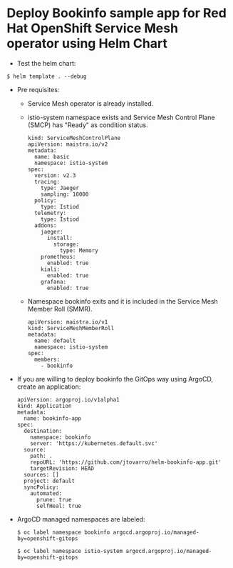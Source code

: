 # Deploy Bookinfo sample app for Red Hat OpenShift Service Mesh operator using Helm Chart

- Test the helm chart:
```
$ helm template . --debug
```

- Pre requisites:
    - Service Mesh operator is already installed.

    - istio-system namespace exists and Service Mesh Control Plane (SMCP) has "Ready" as condition status.

      ```
      kind: ServiceMeshControlPlane
      apiVersion: maistra.io/v2
      metadata:
        name: basic
        namespace: istio-system
      spec:
        version: v2.3
        tracing:
          type: Jaeger
          sampling: 10000
        policy:
          type: Istiod
        telemetry:
          type: Istiod
        addons:
          jaeger:
            install:
              storage:
                type: Memory
          prometheus:
            enabled: true
          kiali:
            enabled: true
          grafana:
            enabled: true
      ```

    - Namespace bookinfo exits and it is included in the Service Mesh Member Roll (SMMR).

      ```
      apiVersion: maistra.io/v1
      kind: ServiceMeshMemberRoll
      metadata:
        name: default
        namespace: istio-system
      spec:
        members:
          - bookinfo
      ```
    
-  If you are willing to deploy bookinfo the GitOps way using ArgoCD, create an application: 

    ```
    apiVersion: argoproj.io/v1alpha1
    kind: Application
    metadata:
      name: bookinfo-app
    spec:
      destination:
        namespace: bookinfo
        server: 'https://kubernetes.default.svc'
      source:
        path: .
        repoURL: 'https://github.com/jtovarro/helm-bookinfo-app.git'
        targetRevision: HEAD
      sources: []
      project: default
      syncPolicy:
        automated:
          prune: true
          selfHeal: true
    ```

- ArgoCD managed namespaces are labeled:

  ```
  $ oc label namespace bookinfo argocd.argoproj.io/managed-by=openshift-gitops
    
  $ oc label namespace istio-system argocd.argoproj.io/managed-by=openshift-gitops
  ```

